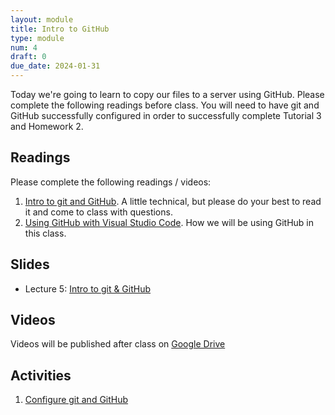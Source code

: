 ```yaml
---
layout: module
title: Intro to GitHub
type: module
num: 4
draft: 0
due_date: 2024-01-31
---
```


Today we're going to learn to copy our files to a server using GitHub. Please complete the following readings before class. You will need to have git and GitHub successfully configured in order to successfully complete Tutorial 3 and Homework 2.

## Readings
Please complete the following readings / videos:
1. [Intro to git and GitHub](https://medium.com/the-underdog-writing-project/introduction-to-git-and-github-a5fdf5633923). A little technical, but please do your best to read it and come to class with questions.
2. [Using GitHub with Visual Studio Code](https://youtu.be/i_23KUAEtUM). How we will be using GitHub in this class.

## Slides
* Lecture 5: <a href="https://docs.google.com/presentation/d/18XJPSdOs3nn_a3LwVAk7gpSkMYM31zQxetRUcZ3hAfs/edit?usp=sharing" target="_blank">Intro to git & GitHub</a>


## Videos
Videos will be published after class on <a href="https://drive.google.com/drive/folders/1Ym8GBef1YiuwanRfXkqdD55_EpgE7c4E" target="_blank">Google Drive</a>

## Activities
1. [Configure git and GitHub](../activities/github-activity)


